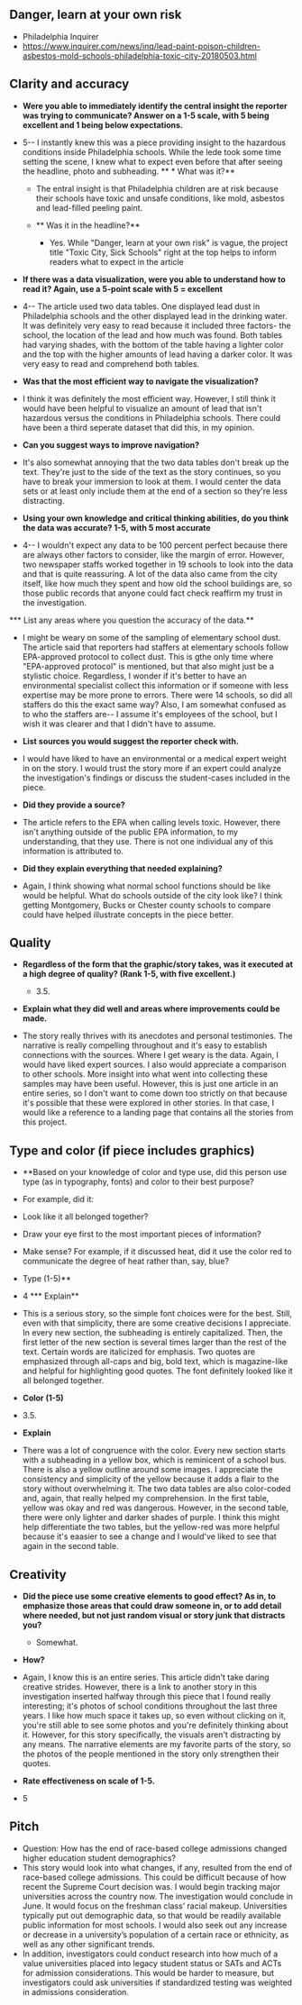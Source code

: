 ## Danger, learn at your own risk 
* Philadelphia Inquirer
* https://www.inquirer.com/news/inq/lead-paint-poison-children-asbestos-mold-schools-philadelphia-toxic-city-20180503.html 

## Clarity and accuracy 
* **Were you able to immediately identify the central insight the reporter was trying to communicate? Answer on a 1-5 scale, with 5 being excellent and 1 being below expectations.**
* 5-- I instantly knew this was a piece providing insight to the hazardous conditions inside Philadelphia schools. While the lede took some time setting the scene, I knew what to expect even before that after seeing the headline, photo and subheading.
** * What was it?**
   * The entral insight is that Philadelphia children are at risk because their schools have toxic and unsafe conditions, like mold, asbestos and lead-filled peeling paint.
     
  * ** Was it in the headline?**
     * Yes. While "Danger, learn at your own risk" is vague, the project title "Toxic City, Sick Schools" right at the top helps to inform readers what to expect in the article
       
* **If there was a data visualization, were you able to understand how to read it? Again, use a 5-point scale with 5 = excellent**
 * 4-- The article used two data tables. One displayed lead dust in Philadelphia schools and the other displayed lead in the drinking water. It was definitely very easy to read because it included three factors- the school, the location of the lead and how much was found. Both tables had varying shades, with the bottom of the table having a lighter color and the top with the higher amounts of lead having a darker color. It was very easy to read and comprehend both tables.
   
 * **Was that the most efficient way to navigate the visualization?**
  * I think it was definitely the most efficient way. However, I still think it would have been helpful to visualize an amount of lead that isn't hazardous versus the conditions in Philadelphia schools. There could have been a third seperate dataset that did this, in my opinion.
    
 * **Can you suggest ways to improve navigation?**
  * It's also somewhat annoying that the two data tables don't break up the text. They're just to the side of the text as the story continues, so you have to break your immersion to look at them. I would center the data sets or at least only include them at the end of a section so they're less distracting.
    
* **Using your own knowledge and critical thinking abilities, do you think the data was accurate? 1-5, with 5 most accurate**
 * 4-- I wouldn't expect any data to be 100 percent perfect because there are always other factors to consider, like the margin of error. However, two newspaper staffs worked together in 19 schools to look into the data and that is quite reassuring. A lot of the data also came from the city itself, like how much they spent and how old the school buildings are, so those public records that anyone could fact check reaffirm my trust in the investigation.
     
 *** List any areas where you question the accuracy of the data.**
  * I might be weary on some of the sampling of elementary school dust. The article said that reporters had staffers at elementary schools follow EPA-approved protocol to collect dust. This is gthe only time where "EPA-approved protocol" is mentioned, but that also might just be a stylistic choice. Regardless, I wonder if it's better to have an environmental specialist collect this information or if someone with less expertise may be more prone to errors. There were 14 schools, so did all staffers do this the exact same way? Also, I am somewhat confused as to who the staffers are-- I assume it's employees of the school, but I wish it was clearer and that I didn't have to assume.
    
 * **List sources you would suggest the reporter check with.**
  * I would have liked to have an environmental or a medical expert weight in on the story. I would trust the story more if an expert could analyze the investigation's findings or discuss the student-cases included in the piece.
    
 * **Did they provide a source?**
  * The article refers to the EPA when calling levels toxic. However, there isn't anything outside of the public EPA information, to my understanding, that they use. There is not one individual any of this information is attributed to.
    
 * **Did they explain everything that needed explaining?**
  * Again, I think showing what normal school functions should be like would be helpful. What do schools outside of the city look like? I think getting Montgomery, Bucks or Chester county schools to compare could have helped illustrate concepts in the piece better.

## Quality
* **Regardless of the form that the graphic/story takes, was it executed at a high degree of quality? (Rank 1-5, with five excellent.)**
  * 3.5.
    
 * **Explain what they did well and areas where improvements could be made.**
  * The story really thrives with its anecdotes and personal testimonies. The narrative is really compelling throughout and it's easy to establish connections with the sources. Where I get weary is the data. Again, I would have liked expert sources. I also would appreciate a comparison to other schools. More insight into what went into collecting these samples may have been useful. However, this is just one article in an entire series, so I don't want to come down too strictly on that because it's possible that these were explored in other stories. In that case, I would like a reference to a landing page that contains all the stories from this project.

## Type and color (if piece includes graphics)
* **Based on your knowledge of color and type use, did this person use type (as in typography, fonts) and color to their best purpose?
 * For example, did it:
  * Look like it all belonged together?
  * Draw your eye first to the most important pieces of information?
  * Make sense? For example, if it discussed heat, did it use the color red to communicate the degree of heat rather than, say, blue?
* Type (1-5)**
* 4
 *** Explain**
 * This is a serious story, so the simple font choices were for the best. Still, even with that simplicity, there are some creative decisions I appreciate. In every new section, the subheading is entirely capitalized. Then, the first letter of the new section is several times larger than the rest of the text. Certain words are italicized for emphasis. Two quotes are emphasized through all-caps and big, bold text, which is magazine-like and helpful for highlighting good quotes. The font definitely looked like it all belonged together.
   
* **Color (1-5)**
 * 3.5. 
 * **Explain**
  * There was a lot of congruence with the color. Every new section starts with a subheading in a yellow box, which is reminicent of a school bus. There is also a yellow outline around some images. I appreciate the consistency and simplicity of the yellow because it adds a flair to the story without overwhelming it. The two data tables are also color-coded and, again, that really helped my comprehension. In the first table, yellow was okay and red was dangerous. However, in the second table, there were only lighter and darker shades of purple. I think this might help differentiate the two tables, but the yellow-red was more helpful because it's eaasier to see a change and I would've liked to see that again in the second table.

## Creativity
* **Did the piece use some creative elements to good effect? As in, to emphasize those areas that could draw someone in, or to add detail where needed, but not just random visual or story junk that distracts you?**
  * Somewhat.
    
 * **How?**
  *  Again, I know this is an entire series. This article didn't take daring creative strides. However, there is a link to another story in this investigation inserted halfway through this piece that I found really interesting; it's photos of school conditions throughout the last three years. I like how much space it takes up, so even without clicking on it, you're still able to see some photos and you're definitely thinking about it. However, for this story specifically, the visuals aren't distracting by any means. The narrative elements are my favorite parts of the story, so the photos of the people mentioned in the story only strengthen their quotes.
   
 * **Rate effectiveness on scale of 1-5.**
 * 5

## Pitch
* Question: How has the end of race-based college admissions changed higher education student demographics?
* This story would look into what changes, if any, resulted from the end of race-based college admissions. This could be difficult because of how recent the Supreme Court decision was. I would begin tracking major universities across the country now. The investigation would conclude in June. It would focus on the freshman class’ racial makeup. Universities typically put out demographic data, so that would be readily available public information for most schools. I would also seek out any increase or decrease in a university’s population of a certain race or ethnicity, as well as any other significant trends.
* In addition, investigators could conduct research into how much of a value universities placed into legacy student status or SATs and ACTs for admission considerations. This would be harder to measure, but investigators could ask universities if standardized testing was weighted in admissions consideration. 
